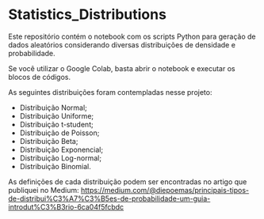 # Statistics_Distributions

Este repositório contém o notebook com os scripts Python para geração de dados aleatórios considerando diversas distribuições de densidade e probabilidade.

Se você utilizar o Google Colab, basta abrir o notebook e executar os blocos de códigos.

As seguintes distribuições foram contempladas nesse projeto:

- Distribuição Normal;
- Distribuição Uniforme;
- Distribuição t-student;
- Distribuição de Poisson;
- Distribuição Beta;
- Distribuição Exponencial;
- Distribuição Log-normal;
- Distribuição Binomial.

As definições de cada distribuição podem ser encontradas no artigo que publiquei no Medium: https://medium.com/@diepoemas/principais-tipos-de-distribui%C3%A7%C3%B5es-de-probabilidade-um-guia-introdut%C3%B3rio-6ca04f5fcbdc
